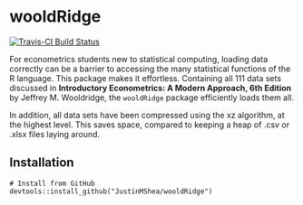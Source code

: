 # wooldRidge 

[![Travis-CI Build Status](https://travis-ci.org/JustinMShea/wooldRidge.svg?branch=master)](https://travis-ci.org/JustinMShea/wooldRidge)



For econometrics students new to statistical computing, loading data correctly 
can be a barrier to accessing the many statistical functions of the R language.
This package makes it effortless. Containing all 111 data sets discussed in 
**Introductory Econometrics: A Modern Approach, 6th Edition** by Jeffrey M. Wooldridge, the `wooldRidge` package efficiently loads them all.

In addition, all data sets have been compressed using the xz algorithm, at the highest level. This saves space, compared to keeping a heap of .csv or .xlsx files laying around.


## Installation

```r{}
# Install from GitHub
devtools::install_github("JustinMShea/wooldRidge")
```



